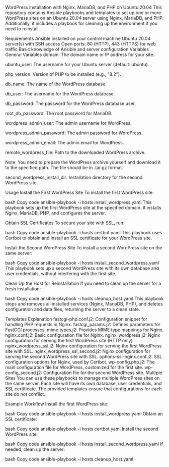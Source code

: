 WordPress Installation with Nginx, MariaDB, and PHP on Ubuntu 20.04
This repository contains Ansible playbooks and templates to set up one or more WordPress sites on an Ubuntu 20.04 server using Nginx, MariaDB, and PHP. Additionally, it includes a playbook for cleaning up the environment if you need to reinstall.

Requirements
Ansible installed on your control machine
Ubuntu 20.04 server(s) with SSH access
Open ports: 80 (HTTP), 443 (HTTPS) for web traffic
Basic knowledge of Ansible and server configuration
Variables
General Variables
domain: The domain name or IP address for your site.

ubuntu_user: The username for your Ubuntu server (default: ubuntu).

php_version: Version of PHP to be installed (e.g., "8.2").

db_name: The name of the WordPress database.

db_user: The username for the WordPress database.

db_password: The password for the WordPress database user.

root_db_password: The root password for MariaDB.

wordpress_admin_user: The admin username for WordPress.

wordpress_admin_password: The admin password for WordPress.

wordpress_admin_email: The admin email for WordPress.

remote_wordpress_file: Path to the downloaded WordPress archive.

Note: You need to prepare the WordPress archive yourself and download it to the specified path. The file should be in .tar.gz format.

second_wordpress_install_dir: Installation directory for the second WordPress site.

Usage
Install the First WordPress Site
To install the first WordPress site:

bash
Copy code
ansible-playbook -i hosts install_wordpress.yaml
This playbook sets up the first WordPress site at the specified domain. It installs Nginx, MariaDB, PHP, and configures the server.

Obtain SSL Certificates
To secure your site with SSL, run:

bash
Copy code
ansible-playbook -i hosts certbot.yaml
This playbook uses Certbot to obtain and install an SSL certificate for your WordPress site.

Install the Second WordPress Site
To install a second WordPress site on the same server:

bash
Copy code
ansible-playbook -i hosts install_second_wordpress.yaml
This playbook sets up a second WordPress site with its own database and user credentials, without interfering with the first site.

Clean Up the Host for Reinstallation
If you need to clean up the server for a fresh installation:

bash
Copy code
ansible-playbook -i hosts cleanup_host.yaml
This playbook stops and removes all installed services (Nginx, MariaDB, PHP), and deletes configuration and data files, returning the server to a clean state.

Templates Explanation
fastcgi-php.conf.j2: Configuration snippet for handling PHP requests in Nginx.
fastcgi_params.j2: Defines parameters for FastCGI processes.
mime.types.j2: Provides MIME type mappings for Nginx.
nginx.conf.j2: Basic configuration file for Nginx.
nginx_wordpress.j2: Nginx configuration for serving the first WordPress site (HTTP only).
nginx_wordpress_ssl.j2: Nginx configuration for serving the first WordPress site with SSL.
nginx_wordpress_ssl_second.j2: Nginx configuration for serving the second WordPress site with SSL.
options-ssl-nginx.conf.j2: SSL configuration options for Nginx, used by Certbot.
wp-config.php.j2: The main configuration file for WordPress, customized for the first site.
wp-config_second.j2: Configuration file for the second WordPress site.
Multiple Sites
You can use these playbooks to manage multiple WordPress sites on the same server. Each site will have its own database, user credentials, and SSL certificate. The provided templates ensure that configurations for each site do not conflict.

Example Workflow
Install the first WordPress site:

bash
Copy code
ansible-playbook -i hosts install_wordpress.yaml
Obtain an SSL certificate:

bash
Copy code
ansible-playbook -i hosts certbot.yaml
Install the second WordPress site:

bash
Copy code
ansible-playbook -i hosts install_second_wordpress.yaml
If needed, clean up the server:

bash
Copy code
ansible-playbook -i hosts cleanup_host.yaml
